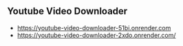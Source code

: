 ## Youtube Video Downloader

- https://youtube-video-downloader-51bi.onrender.com
- https://youtube-video-downloader-2xdo.onrender.com/


